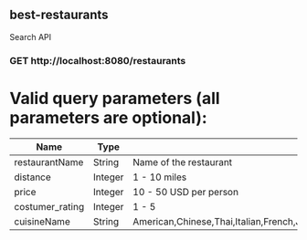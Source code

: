 ## best-restaurants
Search API

### GET http://localhost:8080/restaurants

# Valid query parameters (all parameters are optional):

Name | Type | Description
------ | ---- | -----------
restaurantName | String | Name of the restaurant
distance | Integer | 1 - 10 miles
price | Integer | 10 - 50 USD per person
costumer_rating | Integer | 1 - 5 
cuisineName | String | American,Chinese,Thai,Italian,French,Japanese,Turkish,Korean,Vietnamese,Indian,Spanish,Greek,Mexican,Malaysian,African,German,Indonesian,Russian,Other
